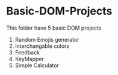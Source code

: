 # Basic-DOM-Projects
This folder have 5 basic DOM projects
1. Random Emojis generator
2. Interchangable colors
3. Feedback
4. KeyMapper
5. Simple Calculator
    

